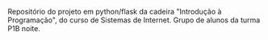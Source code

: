 Repositório do projeto em python/flask da cadeira "Introdução à Programação", do curso de Sistemas de Internet. Grupo de alunos da turma P1B noite.
